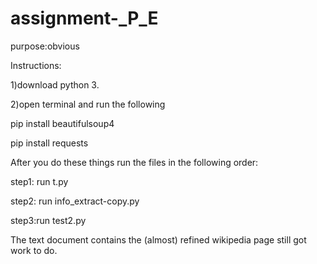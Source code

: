 # assignment-_P_E
purpose:obvious



Instructions:



1)download python 3.



2)open terminal and run the following



pip install beautifulsoup4



pip install requests

After you do these things run the files in the following order:

step1: run t.py

step2: run info_extract-copy.py

step3:run test2.py

The text document contains the (almost) refined wikipedia page
still got work to do.
